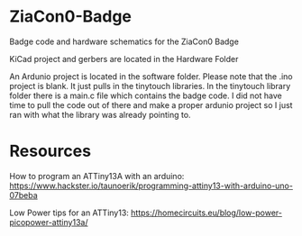 # ZiaCon0-Badge
Badge code and hardware schematics for the ZiaCon0 Badge

KiCad project and gerbers are located in the Hardware Folder

An Ardunio project is located in the software folder. Please note that
the .ino project is blank. It just pulls in the tinytouch libraries. In the 
tinytouch library folder there is a main.c file which contains the badge code.
I did not have time to pull the code out of there and make a proper ardunio project so
I just ran with what the library was already pointing to. 

# Resources

How to program an ATTiny13A with an arduino: https://www.hackster.io/taunoerik/programming-attiny13-with-arduino-uno-07beba

Low Power tips for an ATTiny13: https://homecircuits.eu/blog/low-power-picopower-attiny13a/

